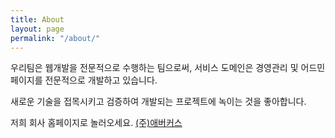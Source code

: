 ```yaml
---
title: About
layout: page
permalink: "/about/"
---
```


우리팀은 웹개발을 전문적으로 수행하는 팀으로써,
서비스 도메인은 경영관리 및 어드민 페이지를 전문적으로 개발하고 있습니다.

새로운 기술을 접목시키고 검증하여 개발되는 프로젝트에 녹이는 것을 좋아합니다.

저희 회사 홈페이지로 놀러오세요. [(주)애버커스](http://iabacus.co.kr/)